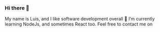 ### Hi there 👋

My name is Luis, and I like software development overall
🌱 I’m currently learning NodeJs, and sometimes React too.
Feel free to contact me on 
<!--

**LuisPerezLec/LuisPerezLec** is a ✨ _special_ ✨ repository because its `README.md` (this file) appears on your GitHub profile.

Here are some ideas to get you started:

- 🔭 I’m currently working on ...
- 🌱 I’m currently learning ...
- 👯 I’m looking to collaborate on ...
- 🤔 I’m looking for help with ...
- 💬 Ask me about ...
- 📫 How to reach me: ...
- 😄 Pronouns: ...
- ⚡ Fun fact: ...
-->
